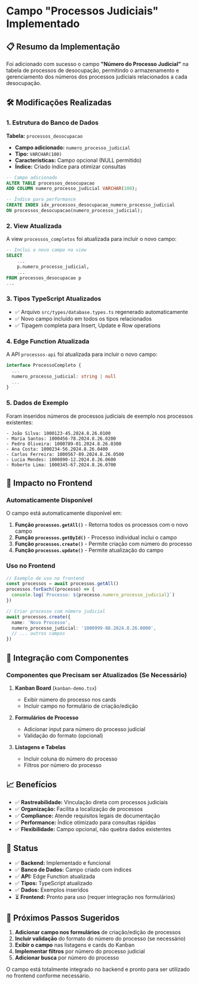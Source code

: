 # Campo "Processos Judiciais" Implementado

## 📋 Resumo da Implementação

Foi adicionado com sucesso o campo **"Número do Processo Judicial"** na tabela de processos de desocupação, permitindo o armazenamento e gerenciamento dos números dos processos judiciais relacionados a cada desocupação.

## 🛠️ Modificações Realizadas

### 1. Estrutura do Banco de Dados

**Tabela:** `processos_desocupacao`

- **Campo adicionado:** `numero_processo_judicial`
- **Tipo:** `VARCHAR(100)`
- **Características:** Campo opcional (NULL permitido)
- **Índice:** Criado índice para otimizar consultas

```sql
-- Campo adicionado
ALTER TABLE processos_desocupacao
ADD COLUMN numero_processo_judicial VARCHAR(100);

-- Índice para performance
CREATE INDEX idx_processos_desocupacao_numero_processo_judicial
ON processos_desocupacao(numero_processo_judicial);
```

### 2. View Atualizada

A view `processos_completos` foi atualizada para incluir o novo campo:

```sql
-- Inclui o novo campo na view
SELECT
    ...
    p.numero_processo_judicial,
    ...
FROM processos_desocupacao p
...
```

### 3. Tipos TypeScript Atualizados

- ✅ Arquivo `src/types/database.types.ts` regenerado automaticamente
- ✅ Novo campo incluído em todos os tipos relacionados
- ✅ Tipagem completa para Insert, Update e Row operations

### 4. Edge Function Atualizada

A API `processos-api` foi atualizada para incluir o novo campo:

```typescript
interface ProcessoCompleto {
  ...
  numero_processo_judicial: string | null
  ...
}
```

### 5. Dados de Exemplo

Foram inseridos números de processos judiciais de exemplo nos processos existentes:

```
- João Silva: 1000123-45.2024.8.26.0100
- Maria Santos: 1000456-78.2024.8.26.0200
- Pedro Oliveira: 1000789-01.2024.8.26.0300
- Ana Costa: 1000234-56.2024.8.26.0400
- Carlos Ferreira: 1000567-89.2024.8.26.0500
- Lucia Mendes: 1000890-12.2024.8.26.0600
- Roberto Lima: 1000345-67.2024.8.26.0700
```

## 📱 Impacto no Frontend

### Automaticamente Disponível

O campo está automaticamente disponível em:

1. **Função `processos.getAll()`** - Retorna todos os processos com o novo campo
2. **Função `processos.getById()`** - Processo individual inclui o campo
3. **Função `processos.create()`** - Permite criação com número do processo
4. **Função `processos.update()`** - Permite atualização do campo

### Uso no Frontend

```typescript
// Exemplo de uso no frontend
const processos = await processos.getAll()
processos.forEach((processo) => {
  console.log(`Processo: ${processo.numero_processo_judicial}`)
})

// Criar processo com número judicial
await processos.create({
  name: 'Novo Processo',
  numero_processo_judicial: '1000999-88.2024.8.26.0800',
  // ... outros campos
})
```

## 🔧 Integração com Componentes

### Componentes que Precisam ser Atualizados (Se Necessário)

1. **Kanban Board** (`kanban-demo.tsx`)
   - Exibir número do processo nos cards
   - Incluir campo no formulário de criação/edição

2. **Formulários de Processo**
   - Adicionar input para número do processo judicial
   - Validação do formato (opcional)

3. **Listagens e Tabelas**
   - Incluir coluna do número do processo
   - Filtros por número do processo

## 📈 Benefícios

- ✅ **Rastreabilidade:** Vinculação direta com processos judiciais
- ✅ **Organização:** Facilita a localização de processos
- ✅ **Compliance:** Atende requisitos legais de documentação
- ✅ **Performance:** Índice otimizado para consultas rápidas
- ✅ **Flexibilidade:** Campo opcional, não quebra dados existentes

## 🔄 Status

- ✅ **Backend:** Implementado e funcional
- ✅ **Banco de Dados:** Campo criado com índices
- ✅ **API:** Edge Function atualizada
- ✅ **Tipos:** TypeScript atualizado
- ✅ **Dados:** Exemplos inseridos
- ⏳ **Frontend:** Pronto para uso (requer integração nos formulários)

## 📝 Próximos Passos Sugeridos

1. **Adicionar campo nos formulários** de criação/edição de processos
2. **Incluir validação** do formato do número do processo (se necessário)
3. **Exibir o campo** nas listagens e cards do Kanban
4. **Implementar filtros** por número do processo judicial
5. **Adicionar busca** por número do processo

O campo está totalmente integrado no backend e pronto para ser utilizado no frontend conforme necessário.
